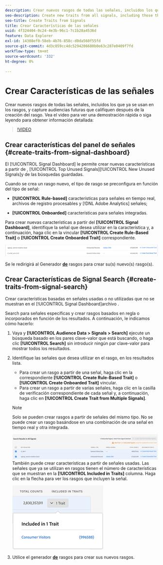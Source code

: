 ```yaml
---
description: Crear nuevos rasgos de todas las señales, incluidos los que ya se usan en los rasgos, y capture audiencias futuras que califiquen después de la creación del rasgo.
seo-description: Create new traits from all signals, including those that are already used in traits, and capture future audiences that qualify after trait creation.
seo-title: Create Traits from Signals
title: Crear Características de las señales
uuid: 4f324404-0c24-4e3b-96c1-7c1b28a4536d
feature: Data Explorer
exl-id: 14308ef0-58eb-4b76-858c-d0da560f55fd
source-git-commit: 4d3c859cc4dc5294286680b0e63c287e0409f7fd
workflow-type: tm+mt
source-wordcount: '332'
ht-degree: 0%

---
```


# Crear Características de las señales

Crear nuevos rasgos de todas las señales, incluidos los que ya se usan en los rasgos, y capture audiencias futuras que califiquen después de la creación del rasgo. Vea el video para ver una demostración rápida o siga leyendo para obtener información detallada:

>[!VIDEO](https://video.tv.adobe.com/v/327529/?quality=12&captions=spa)

## Crear características del panel de señales {#create-traits-from-signal-dashboard}

El [!UICONTROL Signal Dashboard] le permite crear nuevas características a partir de , [!UICONTROL Top Unused Signals][!UICONTROL New Unused Signals]y de las búsquedas guardadas.

Cuando se crea un rasgo nuevo, el tipo de rasgo se preconfigura en función del tipo de señal:

* **[!UICONTROL Rule-based]** características para señales en tiempo real, archivos de registro procesables y [!DNL Adobe Analytics] señales;

* **[!UICONTROL Onboarded]** características para señales integradas.

Para crear nuevas características a partir del **[!UICONTROL Signal Dashboard]**, identifique la señal que desea utilizar en la característica y, a continuación, haga clic en la vincular **[!UICONTROL Create Rule-Based Trait]** o **[!UICONTROL Create Onboarded Trait]** correspondiente.

![](assets/signals-create-trait.png)

Se le redirigirá al Generador **[de](../../features/traits/about-trait-builder.md)** rasgos para crear su(s) nuevo(s) rasgo(s).

## Crear Características de Signal Search {#create-traits-from-signal-search}

Crear características basadas en señales usadas o no utilizadas que no se muestran en el [!UICONTROL Signal Dashboard]archivo .

Search para señales específicas y crear rasgos basados en regla o incorporados en función de los resultados. A continuación, le indicamos cómo hacerlo:

1. Vaya y **[!UICONTROL Audience Data > Signals > Search]** ejecute un búsqueda basado en los pares clave-valor que está buscando, o haga clic **[!UICONTROL Search]** sin introducir ningún par clave-valor para mostrar todos los resultados.
2. Identifique las señales que desea utilizar en el rasgo, en los resultados lista.
   * Para crear un rasgo a partir de una señal, haga clic en la correspondiente **[!UICONTROL Create Rule-Based Trait]** o **[!UICONTROL Create Onboarded Trait]** vincular.
   * Para crear un rasgo a partir de varias señales, haga clic en la casilla de verificación correspondiente de cada señal y, a continuación, haga clic en **[!UICONTROL Create Trait from Multiple Signals]**.

   >[!NOTE]
   >Solo se pueden crear rasgos a partir de señales del mismo tipo. No se puede crear un rasgo basándose en una combinación de una señal en tiempo real y otra integrada.
   >
   > ![](assets/signals-create-trait-search.png)
   >También puede crear características a partir de señales usadas. Las señales que ya se utilizan en rasgos tienen el número de características que se muestran en la **[!UICONTROL Included in Traits]** columna. Haga clic en la flecha para ver los rasgos que incluyen la señal.
   >
   >![](assets/signals-used-traits.png)

3. Utilice el generador **[de](../../features/traits/about-trait-builder.md)** rasgos para crear sus nuevos rasgos.
